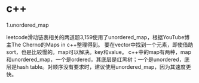 # c++
1.unordered_map

leetcode滑动链表相关的两道题3,159使用了unordered_map，根据YouTube博主The Cherno的Maps in c++整理得到。
要在vector中找到一个元素，即使借助sort，也是比较慢的。map可以解决。key和value。
c++中的map有两种，map和unordered_map，一个是ordered，其底层是红黑树；一个是unordered，底层是hash table。对顺序没有要求时，建议使用unordered_map，因为其速度更快。

